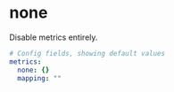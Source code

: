 # none

Disable metrics entirely.

```yaml
# Config fields, showing default values
metrics:
  none: {}
  mapping: ""
```